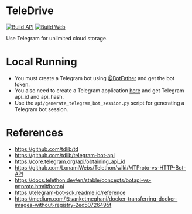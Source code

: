 # TeleDrive

[![Build API](https://github.com/RashadAnsari/TeleDrive/actions/workflows/build-api.yml/badge.svg?branch=master)](https://github.com/RashadAnsari/TeleDrive/actions/workflows/build-api.yml)
[![Build Web](https://github.com/RashadAnsari/TeleDrive/actions/workflows/build-web.yml/badge.svg?branch=master)](https://github.com/RashadAnsari/TeleDrive/actions/workflows/build-web.yml)

Use Telegram for unlimited cloud storage.

# Local Running

* You must create a Telegram bot using [@BotFather](https://t.me/BotFather) and get the bot token.
* You also need to create a Telegram application [here](https://my.telegram.org/) and get Telegram api_id and api_hash.
* Use the `api/generate_telegram_bot_session.py` script for generating a Telegram bot session.

# References

* https://github.com/tdlib/td
* https://github.com/tdlib/telegram-bot-api
* https://core.telegram.org/api/obtaining_api_id
* https://github.com/LonamiWebs/Telethon/wiki/MTProto-vs-HTTP-Bot-API
* https://docs.telethon.dev/en/stable/concepts/botapi-vs-mtproto.html#botapi
* https://telegram-bot-sdk.readme.io/reference
* https://medium.com/@sanketmeghani/docker-transferring-docker-images-without-registry-2ed50726495f
